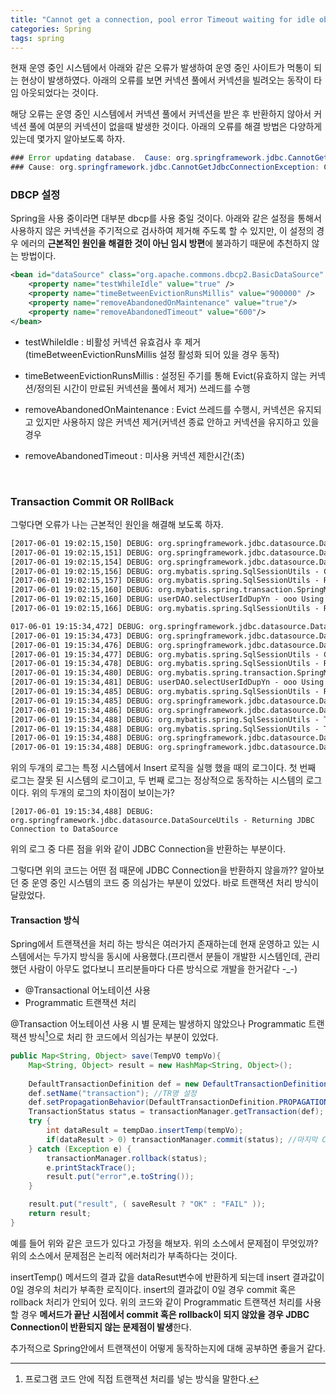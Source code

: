 ```yaml
---
title: "Cannot get a connection, pool error Timeout waiting for idle object"
categories: Spring
tags: spring
---
```


현재 운영 중인 시스템에서 아래와 같은 오류가 발생하여 운영 중인 사이트가 먹통이 되는 현상이 발생하였다. 아래의 오류를 보면 커넥션 풀에서 커넥션을 빌려오는 동작이 타임 아웃되었다는 것이다.

해당 오류는 운영 중인 시스템에서 커넥션 풀에서 커넥션을 받은 후 반환하지 않아서 커넥션 풀에 여분의 커넥션이 없을때 발생한 것이다. 아래의 오류를 해결 방법은 다양하게 있는데 몇가지 알아보도록 하자.

```java
### Error updating database.  Cause: org.springframework.jdbc.CannotGetJdbcConnectionException: Could not get JDBC Connection; nested exception is java.sql.SQLException: Cannot get a connection, pool error Timeout waiting for idle object
### Cause: org.springframework.jdbc.CannotGetJdbcConnectionException: Could not get JDBC Connection; nested exception is java.sql.SQLException: Cannot get a connection, pool error Timeout waiting for idle object
```



### DBCP 설정

Spring을 사용 중이라면 대부분 dbcp를 사용 중일 것이다. 아래와 같은 설정을 통해서 사용하지 않은 커넥션을 주기적으로 검사하여 제거해 주도록 할 수 있지만, 이 설정의 경우 에러의 **근본적인 원인을 해결한 것이 아닌 임시 방편**에 불과하기 때문에 추천하지 않는 방법이다.

```xml
<bean id="dataSource" class="org.apache.commons.dbcp2.BasicDataSource" destroy-method="close">
	<property name="testWhileIdle" value="true" />
	<property name="timeBetweenEvictionRunsMillis" value="900000" />
	<property name="removeAbandonedOnMaintenance" value="true"/>
	<property name="removeAbandonedTimeout" value="600"/> 
</bean>
```

- testWhileIdle : 비활성 커넥션 유효검사 후 제거(timeBetweenEvictionRunsMillis 설정 활성화 되어 있을 경우 동작)

- timeBetweenEvictionRunsMillis : 설정된 주기를 통해 Evict(유효하지 않는 커넥션/정의된 시간이 만료된 커넥션을 풀에서 제거) 쓰레드를 수행

- removeAbandonedOnMaintenance : Evict 쓰레드를 수행시, 커넥션은 유지되고 있지만 사용하지 않은 커넥션 제거(커넥션 종료 안하고 커넥션을 유지하고 있을 경우

- removeAbandonedTimeout : 미사용 커넥션 제한시간(초)

  ​

### Transaction Commit OR RollBack

그렇다면 오류가 나는 근본적인 원인을 해결해 보도록 하자.

```xml
[2017-06-01 19:02:15,150] DEBUG: org.springframework.jdbc.datasource.DataSourceTransactionManager - Creating new transaction with name [AuthServiceSaveInfo]: PROPAGATION_REQUIRED,ISOLATION_DEFAULT
[2017-06-01 19:02:15,151] DEBUG: org.springframework.jdbc.datasource.DataSourceTransactionManager - Acquired Connection [405020982, URL=jdbc:oracle:thin:@xxx.xxx.xx.xxx:1522:XE, UserName=xxxx, Oracle JDBC driver] for JDBC transaction
[2017-06-01 19:02:15,154] DEBUG: org.springframework.jdbc.datasource.DataSourceTransactionManager - Switching JDBC Connection [405020982, URL=jdbc:oracle:thin:@xxx.xxx.xx.xxx:1522:XE, UserName=xxxx, Oracle JDBC driver] to manual commit
[2017-06-01 19:02:15,156] DEBUG: org.mybatis.spring.SqlSessionUtils - Creating a new SqlSession
[2017-06-01 19:02:15,157] DEBUG: org.mybatis.spring.SqlSessionUtils - Registering transaction synchronization for SqlSession [org.apache.ibatis.session.defaults.DefaultSqlSession@6942bf69]
[2017-06-01 19:02:15,160] DEBUG: org.mybatis.spring.transaction.SpringManagedTransaction - JDBC Connection [405020982, URL=jdbc:oracle:thin:@xxx.xxx.xx.xxx:1522:XE, UserName=TWAY_TEST2, Oracle JDBC driver] will be managed by Spring
[2017-06-01 19:02:15,160] DEBUG: userDAO.selectUserIdDupYn - ooo Using Connection [405020982, URL=jdbc:oracle:thin:@xxx.xxx.xx.xxx:1522:XE, UserName=xxxx, Oracle JDBC 
[2017-06-01 19:02:15,166] DEBUG: org.mybatis.spring.SqlSessionUtils - Releasing transactional SqlSession [org.apache.ibatis.session.defaults.DefaultSqlSession@6942bf69]

```



```xml
017-06-01 19:15:34,472] DEBUG: org.springframework.jdbc.datasource.DataSourceTransactionManager - Creating new transaction with name [AuthServiceSaveInfo]: PROPAGATION_REQUIRED,ISOLATION_DEFAULT
[2017-06-01 19:15:34,473] DEBUG: org.springframework.jdbc.datasource.DataSourceTransactionManager - Acquired Connection [1049253751, URL=jdbc:oracle:thin:@xxx.xxx.xx.xxx:1522:XE, UserName=xxxx, Oracle JDBC driver] for JDBC transaction
[2017-06-01 19:15:34,476] DEBUG: org.springframework.jdbc.datasource.DataSourceTransactionManager - Switching JDBC Connection [1049253751, URL=jdbc:oracle:thin:@xxx.xxx.xx.xxx:1522:XE, UserName=xxxx, Oracle JDBC driver] to manual commit
[2017-06-01 19:15:34,477] DEBUG: org.mybatis.spring.SqlSessionUtils - Creating a new SqlSession
[2017-06-01 19:15:34,478] DEBUG: org.mybatis.spring.SqlSessionUtils - Registering transaction synchronization for SqlSession [org.apache.ibatis.session.defaults.DefaultSqlSession@6b150c1]
[2017-06-01 19:15:34,480] DEBUG: org.mybatis.spring.transaction.SpringManagedTransaction - JDBC Connection [1049253751, URL=jdbc:oracle:thin:@xxx.xxx.xx.xxx:1522:XE, UserName=xxxxx, Oracle JDBC driver] will be managed by Spring
[2017-06-01 19:15:34,481] DEBUG: userDAO.selectUserIdDupYn - ooo Using Connection [1049253751, URL=jdbc:oracle:thin:@xxx.xxx.xx.xxx:1522:XE, UserName=xxxx, Oracle JDBC driver]
[2017-06-01 19:15:34,485] DEBUG: org.mybatis.spring.SqlSessionUtils - Releasing transactional SqlSession [org.apache.ibatis.session.defaults.DefaultSqlSession@6b150c1]
[2017-06-01 19:15:34,485] DEBUG: org.springframework.jdbc.datasource.DataSourceTransactionManager - Initiating transaction rollback
[2017-06-01 19:15:34,486] DEBUG: org.springframework.jdbc.datasource.DataSourceTransactionManager - Rolling back JDBC transaction on Connection [1049253751, URL=jdbc:oracle:thin:@xxx.xxx.xx.xxx:1522:XE, UserName=xxxx, Oracle JDBC driver]
[2017-06-01 19:15:34,488] DEBUG: org.mybatis.spring.SqlSessionUtils - Transaction synchronization rolling back SqlSession [org.apache.ibatis.session.defaults.DefaultSqlSession@6b150c1]
[2017-06-01 19:15:34,488] DEBUG: org.mybatis.spring.SqlSessionUtils - Transaction synchronization closing SqlSession [org.apache.ibatis.session.defaults.DefaultSqlSession@6b150c1]
[2017-06-01 19:15:34,488] DEBUG: org.springframework.jdbc.datasource.DataSourceTransactionManager - Releasing JDBC Connection [1049253751, URL=jdbc:oracle:thin:@xxx.xxx.xx.xxx:1522:XE, UserName=xxxx, Oracle JDBC driver] after transaction
[2017-06-01 19:15:34,488] DEBUG: org.springframework.jdbc.datasource.DataSourceUtils - Returning JDBC Connection to DataSource

```

위의 두개의 로그는 특정 시스템에서 Insert 로직을 실행 했을 때의 로그이다. 첫 번째 로그는 잘못 된 시스템의 로그이고, 두 번째 로그는 정상적으로 동작하는 시스템의 로그이다. 위의 두개의 로그의 차이점이 보이는가?

`[2017-06-01 19:15:34,488] DEBUG: org.springframework.jdbc.datasource.DataSourceUtils - Returning JDBC Connection to DataSource`

위의 로그 중 다른 점을 위와 같이 JDBC Connection을 반환하는 부분이다.

그렇다면 위의 코드는 어떤 점 때문에 JDBC Connection을 반환하지 않을까?? 알아보던 중 운영 중인 시스템의 코드 중 의심가는 부분이 있었다. 바로 트랜잭션 처리 방식이 달랐었다.



#### Transaction 방식

Spring에서 트랜잭션을 처리 하는 방식은 여러가지 존재하는데 현재 운영하고 있는 시스템에서는 두가지 방식을 동시에 사용했다.(프리랜서 분들이 개발한 시스템인데, 관리했던 사람이 아무도 없다보니 프리분들마다 다른 방식으로 개발을 한거같다 -_-)

- @Transactional 어노테이션 사용
- Programmatic 트랜잭션 처리

@Transaction 어노테이션 사용 시 별 문제는 발생하지 않았으나 Programmatic 트랜잭션 방식[^1]으로 처리 한 코드에서 의심가는 부분이 있었다.

```java
public Map<String, Object> save(TempVO tempVo){
  	Map<String, Object> result = new HashMap<String, Object>();
	
  	DefaultTransactionDefinition def = new DefaultTransactionDefinition();
  	def.setName("transaction"); //TR명 설정
  	def.setPropagationBehavior(DefaultTransactionDefinition.PROPAGATION_REQUIRED); //전달방식 지정
  	TransactionStatus status = transactionManager.getTransaction(def); //TR 매니저에게 상태제어
  	try {
    	int dataResult = tempDao.insertTemp(tempVo);
    	if(dataResult > 0) transactionManager.commit(status); //마지막 Commit 처리		
  	} catch (Exception e) {
    	transactionManager.rollback(status);
    	e.printStackTrace();
    	result.put("error",e.toString());
  	}

  	result.put("result", ( saveResult ? "OK" : "FAIL" ));
  	return result;
}
```

예를 들어 위와 같은 코드가 있다고 가정을 해보자. 위의 소스에서 문제점이 무엇있까? 위의 소스에서 문제점은 논리적 에러처리가 부족하다는 것이다.

insertTemp() 메서드의 결과 값을 dataResut변수에 반환하게 되는데 insert 결과값이 0일 경우의 처리가 부족한 로직이다. insert의 결과값이 0일 경우 commit 혹은 rollback 처리가 안되어 있다. 위의 코드와 같이 Programmatic 트랜잭션 처리를 사용 할 경우 **메서드가 끝난 시점에서 commit 혹은 rollback이 되지 않았을 경우 JDBC Connection이 반환되지 않는 문제점이 발생**한다.

추가적으로 Spring안에서 트랜잭션이 어떻게 동작하는지에 대해 공부하면 좋을거 같다.



[^1]: 프로그램 코드 안에 직접 트랜잭션 처리를 넣는 방식을 말한다. 
